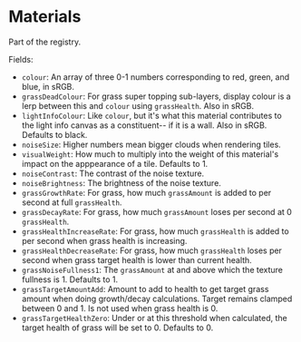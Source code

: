 # Materials

Part of the registry.

Fields:
- `colour`: An array of three 0-1 numbers corresponding to red, green, and blue, in sRGB.
- `grassDeadColour`: For grass super topping sub-layers, display colour is a lerp between this and `colour` using `grassHealth`.
	Also in sRGB.
- `lightInfoColour`: Like `colour`, but it's what this material contributes to the light info canvas as a constituent-- if it is a wall.
	Also in sRGB.
	Defaults to black.
- `noiseSize`: Higher numbers mean bigger clouds when rendering tiles.
- `visualWeight`: How much to multiply into the weight of this material's impact on the apppearance of a tile. Defaults to 1.
- `noiseContrast`: The contrast of the noise texture.
- `noiseBrightness`: The brightness of the noise texture.
- `grassGrowthRate`: For grass, how much `grassAmount` is added to per second at full `grassHealth`.
- `grassDecayRate`: For grass, how much `grassAmount` loses per second at 0 `grassHealth`.
- `grassHealthIncreaseRate`: For grass, how much `grassHealth` is added to per second when grass health is increasing.
- `grassHealthDecreaseRate`: For grass, how much `grassHealth` loses per second when grass target health is lower than current health.
- `grassNoiseFullness1`: The `grassAmount` at and above which the texture fullness is 1. Defaults to 1.
- `grassTargetAmountAdd`: Amount to add to health to get target grass amount when doing growth/decay calculations.
	Target remains clamped between 0 and 1.
	Is not used when grass health is 0.
- `grassTargetHealthZero`: Under or at this threshold when calculated, the target health of grass will be set to 0.
	Defaults to 0.
